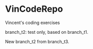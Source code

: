 # VinCodeRepo
Vincent's coding exercises

branch_t2: test only, based on branch_t1.

New branch_t2 from branch_t3.